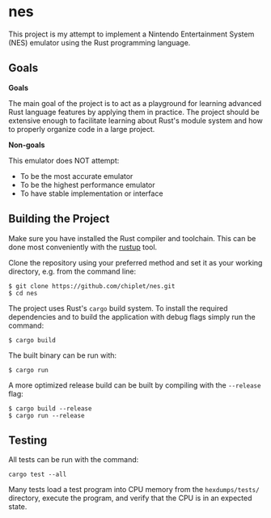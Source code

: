 # nes
This project is my attempt to implement a Nintendo Entertainment System (NES) emulator using the Rust programming language.

## Goals
**Goals**

The main goal of the project is to act as a playground for learning advanced Rust language features by applying them in practice. The project should be extensive enough to facilitate learning about Rust's module system and how to properly organize code in a large project.


**Non-goals**

This emulator does NOT attempt:
* To be the most accurate emulator
* To be the highest performance emulator
* To have stable implementation or interface

## Building the Project
Make sure you have installed the Rust compiler and toolchain. This can be done most conveniently with the [rustup](https://rustup.rs/) tool.

Clone the repository using your preferred method and set it as your working directory, e.g. from the command line:

```
$ git clone https://github.com/chiplet/nes.git
$ cd nes
```

The project uses Rust's `cargo` build system. To install the required dependencies and to build the application with debug flags simply run the command:

`$ cargo build`

The built binary can be run with:

`$ cargo run`

A more optimized release build can be built by compiling with the `--release` flag:

```
$ cargo build --release
$ cargo run --release
```

## Testing

All tests can be run with the command:
```
cargo test --all
```

Many tests load a test program into CPU memory from the `hexdumps/tests/` directory, execute the program, and verify that the CPU is in an expected state.
